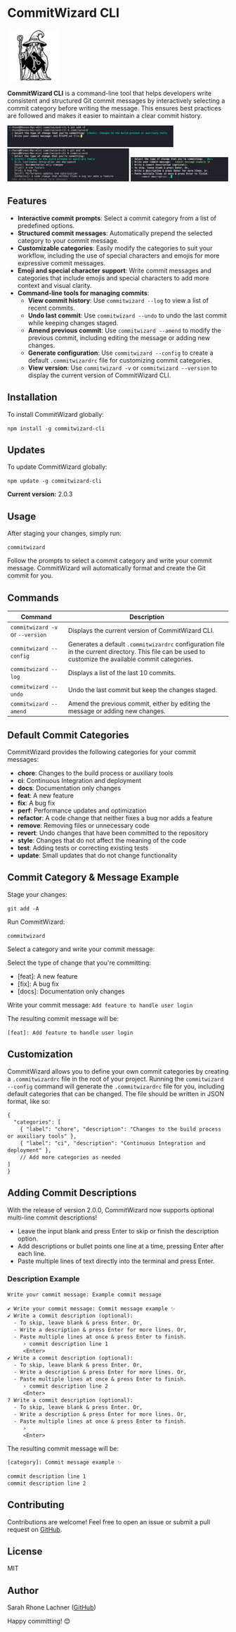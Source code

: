 # CommitWizard CLI

<img src="https://raw.githubusercontent.com/RhoneLachner/CommitWizard-CLI/main/assets/commitwizard-logo-vector.png" alt="CommitWizard Logo, wizard image with git and npm logos" width="24%"/>

**CommitWizard CLI** is a command-line tool that helps developers write consistent and structured Git commit messages by interactively selecting a commit category before writing the message. This ensures best practices are followed and makes it easier to maintain a clear commit history.

<img src="https://github.com/RhoneLachner/CommitWizard-CLI/raw/main/assets/commitwizard-prompt.png" alt="CommitWizard Prompt" width="75%"/>

<img src="https://github.com/RhoneLachner/CommitWizard-CLI/raw/main/assets/commitwizard-category-selection.png" alt="CommitWizard Category Selection" width="55%"/>

<img src="https://github.com/RhoneLachner/CommitWizard-CLI/raw/main/assets/commitwizard-description.png" alt="CommitWizard Message & Optional Description" width="44%"/>

## Features

- **Interactive commit prompts**: Select a commit category from a list of predefined options.
- **Structured commit messages**: Automatically prepend the selected category to your commit message.
- **Customizable categories**: Easily modify the categories to suit your workflow, including the use of special characters and emojis for more expressive commit messages.
- **Emoji and special character support**: Write commit messages and categories that include emojis and special characters to add more context and visual clarity.
- **Command-line tools for managing commits**:
  - **View commit history**: Use `commitwizard --log` to view a list of recent commits.
  - **Undo last commit**: Use `commitwizard --undo` to undo the last commit while keeping changes staged.
  - **Amend previous commit**: Use `commitwizard --amend` to modify the previous commit, including editing the message or adding new changes.
  - **Generate configuration**: Use `commitwizard --config` to create a default `.commitwizardrc` file for customizing commit categories.
  - **View version**: Use `commitwizard -v` or `commitwizard --version` to display the current version of CommitWizard CLI.

## Installation

To install CommitWizard globally:

`npm install -g commitwizard-cli`

## Updates

To update CommitWizard globally:

`npm update -g commitwizard-cli`

**Current version:** 2.0.3

## Usage

After staging your changes, simply run:

`commitwizard`

Follow the prompts to select a commit category and write your commit message. CommitWizard will automatically format and create the Git commit for you.

## Commands

| Command                          | Description                                                                                                                                            |
| -------------------------------- | ------------------------------------------------------------------------------------------------------------------------------------------------------ |
| `commitwizard -v` or `--version` | Displays the current version of CommitWizard CLI.                                                                                                      |
| `commitwizard --config`          | Generates a default `.commitwizardrc` configuration file in the current directory. This file can be used to customize the available commit categories. |
| `commitwizard --log`             | Displays a list of the last 10 commits.                                                                                                                |
| `commitwizard --undo`            | Undo the last commit but keep the changes staged.                                                                                                      |
| `commitwizard --amend`           | Amend the previous commit, either by editing the message or adding new changes.                                                                        |

## Default Commit Categories

CommitWizard provides the following categories for your commit messages:

- **chore**: Changes to the build process or auxiliary tools
- **ci**: Continuous Integration and deployment
- **docs**: Documentation only changes
- **feat**: A new feature
- **fix**: A bug fix
- **perf**: Performance updates and optimization
- **refactor**: A code change that neither fixes a bug nor adds a feature
- **remove**: Removing files or unnecessary code
- **revert**: Undo changes that have been committed to the repository
- **style**: Changes that do not affect the meaning of the code
- **test**: Adding tests or correcting existing tests
- **update**: Small updates that do not change functionality

## Commit Category & Message Example

Stage your changes:

`git add -A`

Run CommitWizard:

`commitwizard`

Select a category and write your commit message:

Select the type of change that you're committing:

- [feat]: A new feature
- [fix]: A bug fix
- [docs]: Documentation only changes

Write your commit message: `Add feature to handle user login`

The resulting commit message will be:

`[feat]: Add feature to handle user login`

## Customization

CommitWizard allows you to define your own commit categories by creating a `.commitwizardrc` file in the root of your project.
Running the `commitwizard --config` command will generate the `.commitwizardrc` file for you, including default categories that can be changed.
The file should be written in JSON format, like so:
```
{
  "categories": [
    { "label": "chore", "description": "Changes to the build process or auxiliary tools" },
    { "label": "ci", "description": "Continuous Integration and deployment" },
    // Add more categories as needed
]
}
```

## Adding Commit Descriptions

With the release of version 2.0.0, CommitWizard now supports optional multi-line commit descriptions!

- Leave the input blank and press Enter to skip or finish the description option.
- Add descriptions or bullet points one line at a time, pressing Enter after each line.
- Paste multiple lines of text directly into the terminal and press Enter.

### Description Example

```
Write your commit message: Example commit message

✔ Write your commit message: Commit message example ✨
✔ Write a commit description (optional): 
  - To skip, leave blank & press Enter. Or, 
  - Write a description & press Enter for more lines. Or, 
  - Paste multiple lines at once & press Enter to finish. 
     › commit description line 1 
     <Enter>
✔ Write a commit description (optional): 
  - To skip, leave blank & press Enter. Or, 
  - Write a description & press Enter for more lines. Or, 
  - Paste multiple lines at once & press Enter to finish. 
     › commit description line 2 
     <Enter>
? Write a commit description (optional): 
  - To skip, leave blank & press Enter. Or, 
  - Write a description & press Enter for more lines. Or, 
  - Paste multiple lines at once & press Enter to finish. 
     › 
     <Enter>
```

The resulting commit message will be:

```
[category]: Commit message example ✨

commit description line 1
commit description line 2
```

## Contributing

Contributions are welcome! Feel free to open an issue or submit a pull request on [GitHub](https://github.com/RhoneLachner).

## License

MIT

## Author

Sarah Rhone Lachner ([GitHub](https://github.com/RhoneLachner))

Happy committing! 😊
